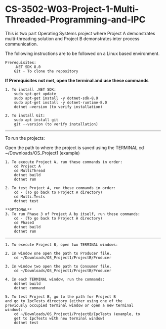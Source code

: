 # CS-3502-W03-Project-1-Multi-Threaded-Programming-and-IPC

This is two part Operating Systems project where Project A demonstrates multi-threading solution and Project B demonstrates inter process communication.

The following instructions are to be followed on a Linux based environment.

    Prerequisites:
        .NET SDK 8.0
        Git - To clone the repository
    
**If Prerequisites not met, open the terminal and use these commands**

    1. To install .NET SDK:
        sudo spt-get update
        sudo apt-get install -y dotnet-sdk-8.0
        sudo apt-get install -y dotnet-runtime-8.0
        dotnet –version (to verify installation)
        
    2. To install Git:
        sudo apt install git
        git --version (to verify installation)
        

-------------------------------------------------------------------
To run the projects:

Open the path to where the project is saved using the TERMINAL
    cd ~/Downloads/OS_Project1 (example)
    
    1. To execute Project A, run these commands in order:
        cd Project A
        cd MultiThread
        dotnet build
        dotnet run
    
    2. To test Project A, run these commands in order:
        cd - (To go back to Project A directory)
        cd Multi.Tests
        dotnet test
    
    **OPTIONAL**
    3. To run Phase 3 of Project A by itself, run these commands:
        cd - (To go back to Project A directory)
        cd Phase3
        dotnet build
        dotnet run
    
-------------------------------------------------------------------
    1. To execute Project B, open two TERMINAL windows:
    
    2. In window one open the path to Producer file.
        cd ~/Downloads/OS_Project1/ProjectB/Producer
        
    3. In window two open the path to Consumer file.
        cd ~/Downloads/OS_Project1/ProjectB/Producer
        
    4. In each TERMINAL window, run the commands:
        dotnet build 
        dotnet command
        
    5. To test Project B, go to the path for Project B 
    and go to IpcTests directory (either using one of the
    previously occupied terminal window or open a new terminal
    window):
        cd ~/Downloads/OS_Project1/ProjectB/IpcTests (example, to
        get to IpcTests with new terminal window)
        dotnet test
